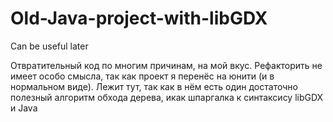 # Old-Java-project-with-libGDX
Can be useful later

Отвратительный код по многим причинам, на мой вкус. Рефакторить не имеет особо смысла, так как проект я перенёс на юнити (и в нормальном виде).
Лежит тут, так как в нём есть один достаточно полезный алгоритм обхода дерева, икак шпаргалка к синтаксису
libGDX и Java
